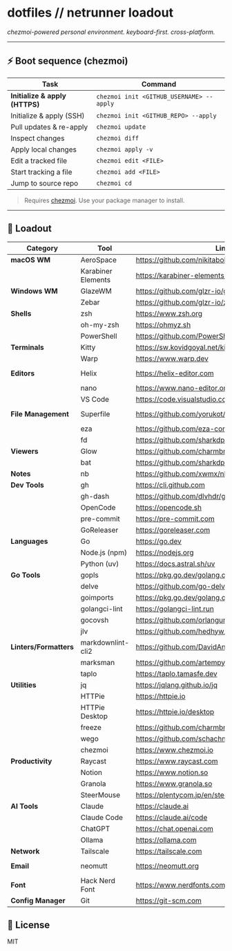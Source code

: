 # dotfiles // netrunner loadout

_chezmoi-powered personal environment. keyboard-first. cross-platform._

---

## ⚡ Boot sequence (chezmoi)

| Task                           | Command                                  |
| ------------------------------ | ---------------------------------------- |
| **Initialize & apply (HTTPS)** | `chezmoi init <GITHUB_USERNAME> --apply` |
| Initialize & apply (SSH)       | `chezmoi init <GITHUB_REPO> --apply`     |
| Pull updates & re-apply        | `chezmoi update`                         |
| Inspect changes                | `chezmoi diff`                           |
| Apply local changes            | `chezmoi apply -v`                       |
| Edit a tracked file            | `chezmoi edit <FILE>`                    |
| Start tracking a file          | `chezmoi add <FILE>`                     |
| Jump to source repo            | `chezmoi cd`                             |

> Requires [chezmoi](https://www.chezmoi.io/). Use your package manager to install.

---

## 🧰 Loadout

| Category            | Tool                  | Link                                              | Key Files (chezmoi paths)                                                |
| ------------------- | --------------------- | ------------------------------------------------- | ------------------------------------------------------------------------ |
| **macOS WM**        | AeroSpace             | https://github.com/nikitabobko/AeroSpace          | `dot_config/aerospace/aerospace.toml`                                    |
|                     | Karabiner Elements    | https://karabiner-elements.pqrs.org               | `dot_config/private_karabiner/private_karabiner.json`                    |
| **Windows WM**      | GlazeWM               | https://github.com/glzr-io/glazewm                | `dot_glzr/glazewm/config.yaml`                                           |
|                     | Zebar                 | https://github.com/glzr-io/zebar                  | `dot_glzr/zebar/settings.json`                                           |
| **Shells**          | zsh                   | https://www.zsh.org                               | `dot_zshrc`                                                              |
|                     | oh-my-zsh             | https://ohmyz.sh                                  | `dot_oh-my-zsh`                                                          |
|                     | PowerShell            | https://github.com/PowerShell/PowerShell          | `dot_profile.ps1`                                                        |
| **Terminals**       | Kitty                 | https://sw.kovidgoyal.net/kitty                   | `dot_config/kitty`                                                       |
|                     | Warp                  | https://www.warp.dev                              | -                                                                        |
| **Editors**         | Helix                 | https://helix-editor.com                          | `dot_config/helix/config.toml.tmpl`, `dot_config/helix/languages.toml`   |
|                     | nano                  | https://www.nano-editor.org                       | `dot_nanorc`                                                             |
|                     | VS Code               | https://code.visualstudio.com                     | -                                                                        |
| **File Management** | Superfile             | https://github.com/yorukot/superfile              | `dot_config/superfile/config.toml`, `dot_config/superfile/hotkeys.toml`  |
|                     | eza                   | https://github.com/eza-community/eza              | `dot_config/eza`                                                         |
|                     | fd                    | https://github.com/sharkdp/fd                     | -                                                                        |
| **Viewers**         | Glow                  | https://github.com/charmbracelet/glow             | `dot_config/glow/Config/glow.yml`                                        |
|                     | bat                   | https://github.com/sharkdp/bat                    | `dot_config/bat`                                                         |
| **Notes**           | nb                    | https://github.com/xwmx/nb                        | `dot_nbrc.tmpl`                                                          |
| **Dev Tools**       | gh                    | https://cli.github.com                            | `dot_config/gh`                                                          |
|                     | gh-dash               | https://github.com/dlvhdr/gh-dash                 | `dot_config/gh-dash/config.yml`                                          |
|                     | OpenCode              | https://opencode.sh                               | `dot_config/opencode/opencode.json`                                      |
|                     | pre-commit            | https://pre-commit.com                            | -                                                                        |
|                     | GoReleaser            | https://goreleaser.com                            | -                                                                        |
| **Languages**       | Go                    | https://go.dev                                    | -                                                                        |
|                     | Node.js (npm)         | https://nodejs.org                                | -                                                                        |
|                     | Python (uv)           | https://docs.astral.sh/uv                         | -                                                                        |
| **Go Tools**        | gopls                 | https://pkg.go.dev/golang.org/x/tools/gopls       | -                                                                        |
|                     | delve                 | https://github.com/go-delve/delve                 | -                                                                        |
|                     | goimports             | https://pkg.go.dev/golang.org/x/tools/cmd/goimports | -                                                                      |
|                     | golangci-lint         | https://golangci-lint.run                         | -                                                                        |
|                     | gocovsh               | https://github.com/orlangure/gocovsh              | -                                                                        |
|                     | jlv                   | https://github.com/hedhyw/jlv                     | -                                                                        |
| **Linters/Formatters** | markdownlint-cli2  | https://github.com/DavidAnson/markdownlint-cli2   | `.markdownlint.yml`                                                      |
|                     | marksman              | https://github.com/artempyanykh/marksman          | -                                                                        |
|                     | taplo                 | https://taplo.tamasfe.dev                         | -                                                                        |
| **Utilities**       | jq                    | https://jqlang.github.io/jq                       | -                                                                        |
|                     | HTTPie                | https://httpie.io                                 | -                                                                        |
|                     | HTTPie Desktop        | https://httpie.io/desktop                         | -                                                                        |
|                     | freeze                | https://github.com/charmbracelet/freeze           | -                                                                        |
|                     | wego                  | https://github.com/schachmat/wego                 | `dot_wegorc.tmpl`                                                        |
|                     | chezmoi               | https://www.chezmoi.io                            | `chezmoi.toml.tmpl`                                                      |
| **Productivity**    | Raycast               | https://www.raycast.com                           | `dot_config/raycast`                                                     |
|                     | Notion                | https://www.notion.so                             | -                                                                        |
|                     | Granola               | https://www.granola.so                            | -                                                                        |
|                     | SteerMouse            | https://plentycom.jp/en/steermouse                | -                                                                        |
| **AI Tools**        | Claude                | https://claude.ai                                 | -                                                                        |
|                     | Claude Code           | https://claude.ai/code                            | -                                                                        |
|                     | ChatGPT               | https://chat.openai.com                           | -                                                                        |
|                     | Ollama                | https://ollama.com                                | -                                                                        |
| **Network**         | Tailscale             | https://tailscale.com                             | -                                                                        |
| **Email**           | neomutt               | https://neomutt.org                               | `dot_config/neomutt/neomuttrc`, `dot_config/neomutt/cyberwaverc`         |
| **Font**            | Hack Nerd Font        | https://www.nerdfonts.com                         | -                                                                        |
| **Config Manager**  | Git                   | https://git-scm.com                               | `dot_gitconfig`, `dot_gitignore`                                         |

## 🪪 License

MIT
